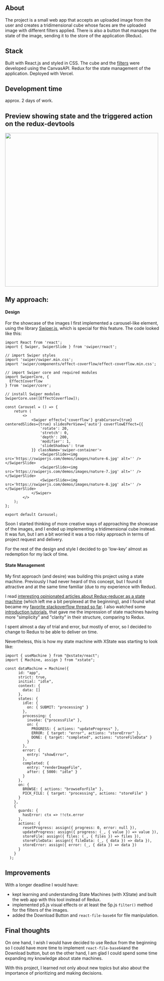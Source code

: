 ## About

The project is a small web app that accepts an uploaded image from the user and creates a tridimensional cube whose faces are the uploaded image with different filters applied. There is also a button that manages the state of the image, sending it to the store of the application (Redux).

## Stack

Built with React.js and styled in CSS.
The cube and the [filters](https://developer.mozilla.org/en-US/docs/Web/API/CanvasRenderingContext2D/filter) were developed using the CanvasAPI.
Redux for the state management of the application.
Deployed with Vercel.

## Development time

approx. 2 days of work.

## Preview showing state and the triggered action on the redux-devtools

<img src="https://media.giphy.com/media/UL7OiJSGyJGM9g2rqg/giphy.gif" width="500">

## My approach:

#### Design

For the showcase of the images I first implemented a carousel-like element, using the library [Swiper.js](https://swiperjs.com/), which is special for this feature. The code looked like this:

```
import React from 'react';
import { Swiper, SwiperSlide } from 'swiper/react';

// import Swiper styles
import 'swiper/swiper.min.css';
import 'swiper/components/effect-coverflow/effect-coverflow.min.css';

// import Swiper core and required modules
import SwiperCore, {
  EffectCoverflow
} from 'swiper/core';

// install Swiper modules
SwiperCore.use([EffectCoverflow]);

const Carousel = () => {
    return (
        <>
            <Swiper effect={'coverflow'} grabCursor={true} centeredSlides={true} slidesPerView={'auto'} coverflowEffect={{
                'rotate': 20,
                'stretch': 0,
                'depth': 200,
                'modifier': 1,
                'slideShadows': true
            }} className='swiper-container'>
                <SwiperSlide><img src='https://swiperjs.com/demos/images/nature-6.jpg' alt='' /></SwiperSlide>
                <SwiperSlide><img src='https://swiperjs.com/demos/images/nature-7.jpg' alt='' /></SwiperSlide>
                <SwiperSlide><img src='https://swiperjs.com/demos/images/nature-8.jpg' alt='' /></SwiperSlide>
            </Swiper>
        </>
    );
};

export default Carousel;
```

Soon I started thinking of more creative ways of approaching the showcase of the images, and I ended up implementing a tridimensional cube instead. It was fun, but I am a bit worried it was a too risky approach in terms of project request and delivery.

For the rest of the design and style I decided to go 'low-key' almost as redemption for my lack of time.

#### State Management

My first approach (and desire) was building this project using a state machine. Previously I had never heard of this concept, but I found it attractive and at the same time familiar (due to my experience with Redux).

I read [interesting opinionated articles about Redux-reducer as a state machine](https://medium.com/unsplash/strongly-typed-finite-state-machines-with-redux-and-typescript-3aac2b0332f5) (which left me a bit perplexed at the beginning), and I found what became my [favorite stackoverflow thread so far](https://stackoverflow.com/questions/54482695/what-is-an-actual-difference-between-redux-and-a-state-machine-e-g-xstate). I also watched some [introduction tutorials](https://www.youtube.com/watch?v=iDZxjJYMOUQ&t=84s), that gave me the impression of state machines having more "simplicity" and "clarity" in their structure, comparing to Redux.

I spent almost a day of trial and error, but mostly of error, so I decided to change to Redux to be able to deliver on time.

Nevertheless, this is how my state machine with XState was starting to look like:

```
import { useMachine } from "@xstate/react";
import { Machine, assign } from "xstate";

const dataMachine = Machine({
      id: "app",
      strict: true,
      initial: "idle",
      context: {
        data: []
      },
      states: {
        idle: {
          on: { SUBMIT: "processing" }
        },
        processing: {
          invoke: {"processFile" },
          on: {
            PROGRESS: { actions: "updateProgress" },
            ERROR: { target: "error", actions: "storeError" },
            DONE: { target: "completed", actions: "storeFileData" }
          }
        },
        error: {
          entry: "showError",
        },
        completed: {
          entry: "renderImageFile",
          after: { 5000: "idle" }
        }
      },
      on: {
        BROWSE: { actions: "browseForFile" },
        PICK_FILE: { target: "processing", actions: "storeFile" }
      }
    },
    {
      guards: {
        hasError: ctx => !!ctx.error
      },
      actions: {
        resetProgress: assign({ progress: 0, error: null }),
        updateProgress: assign({ progress: (_, { value }) => value }),
        storeFile: assign({ files: (_, { files }) => files }),
        storeFileData: assign({ fileData: (_, { data }) => data }),
        storeError: assign({ error: (_, { data }) => data })
      }
    }
  );
```

## Improvements

With a longer deadline I would have:

- kept learning and understanding State Machines (with XState) and built the web app with this tool instead of Redux.
- implemented p5.js visual effects or at least the 5p.js `filter()` method for the filters of the images.
- added the Download Button and `react-file-base64` for file manipulation.

## Final thoughts

On one hand, I wish I would have decided to use Redux from the beginning so I could have more time to implement `react-file-base64`and the Download button, but on the other hand, I am glad I could spend some time expanding my knowledge about state machines.

With this project, I learned not only about new topics but also about the importance of prioritizing and making decisions.
